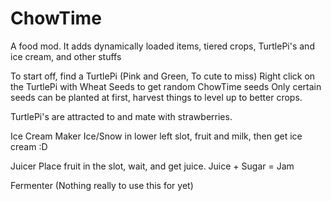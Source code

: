 ChowTime
========

A food mod. It adds dynamically loaded items, tiered crops, TurtlePi's and ice cream, and other stuffs
 
To start off, find a TurtlePi (Pink and Green, To cute to miss)
Right click on the TurtlePi with Wheat Seeds to get random ChowTime seeds
Only certain seeds can be planted at first, harvest things to level up to better crops.

TurtlePi's are attracted to and mate with strawberries.

Ice Cream Maker
Ice/Snow in lower left slot, fruit and milk, then get ice cream :D

Juicer
Place fruit in the slot, wait, and get juice. Juice + Sugar = Jam

Fermenter
(Nothing really to use this for yet)
